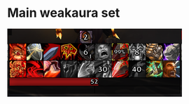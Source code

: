 # Main weakaura set
![Image of Weakaura set V2](https://github.com/LeoJansson/SL_Warrior_Weakauras/blob/main/210306.PNG)


